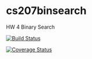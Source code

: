 # cs207binsearch
HW 4 Binary Search

[![Build Status](https://travis-ci.org/leonardloo/cs207binsearch.svg?branch=master)](https://travis-ci.org/leonardloo/cs207binsearch)

[![Coverage Status](https://coveralls.io/repos/github/leonardloo/cs207binsearch/badge.svg?branch=master)](https://coveralls.io/github/leonardloo/cs207binsearch?branch=master)
